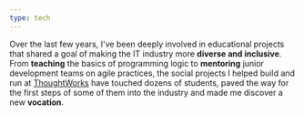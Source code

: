 ```yaml
---
type: tech
---
```


Over the last few years, I've been deeply involved in educational projects
that shared a goal of making the IT industry more **diverse and inclusive**.
From **teaching** the basics of programming logic to **mentoring**
junior development teams on agile practices,
the social projects I helped build and run at
[ThoughtWorks](https://www.thoughtworks.com/aceleradora) have touched
dozens of students, paved the way for the first steps of some of them
into the industry and made me discover a new **vocation**.

